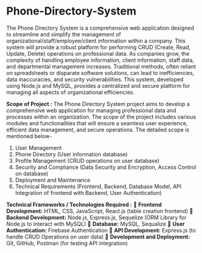 # Phone-Directory-System

The Phone Directory System is a comprehensive web application designed to streamline and 
simplify the management of organizational/staff/employee/client information within a 
company. This system will provide a robust platform for performing CRUD (Create, Read, 
Update, Delete) operations on professional data. As companies grow, the complexity of 
handling employee information, client information, staff data, and departmental 
management increases. Traditional methods, often reliant on spreadsheets or disparate 
software solutions, can lead to inefficiencies, data inaccuracies, and security vulnerabilities. 
This system, developed using Node.js and MySQL, provides a centralized and secure platform 
for managing all aspects of organizational efficiencies.  

**Scope of Project :**
The Phone Directory System project aims to develop a comprehensive web application for 
managing professional data and processes within an organization. The scope of the project 
includes various modules and functionalities that will ensure a seamless user experience, 
efficient data management, and secure operations. The detailed scope is mentioned below- 
1. User Management 
2. Phone Directory (User information database) 
3. Profile Management (CRUD operations on user database) 
4. Security and Compliance (Data Security and Encryption, Access Control on database) 
5. Deployment and Maintenance 
6. Technical Requirements (Frontend, Backend, Database Model, API Integration of 
frontend with Backend, User Authentication)

**Technical Frameworks / Technologies Required :** 
 **Frontend Development:** HTML, CSS, JavaScript, React.js (table creation frontend) 
 **Backend Development:** Node.js, Express.js, Sequelize (ORM Library for Node.js to 
interact with MySQL) 
 **Database:** MySQL, Sequalize 
 **User Authentication:** Firebase Authentication 
 **API Development:** Express.js (to handle CRUD Operations on user data) 
 **Development and Deployment:** Git, GitHub, Postman (for testing API integration)
